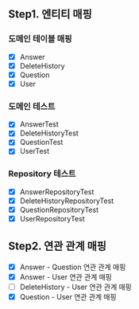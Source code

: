 ## Step1. 엔티티 매핑

### 도메인 테이블 매핑

- [X] Answer
- [X] DeleteHistory
- [X] Question
- [X] User

### 도메인 테스트

- [X] AnswerTest
- [X] DeleteHistoryTest
- [X] QuestionTest
- [X] UserTest

### Repository 테스트

- [X] AnswerRepositoryTest
- [X] DeleteHistoryRepositoryTest
- [X] QuestionRepositoryTest
- [X] UserRepositoryTest

## Step2. 연관 관계 매핑

- [X] Answer - Question 연관 관계 매핑
- [X] Answer - User 연관 관계 매핑
- [ ] DeleteHistory - User 연관 관계 매핑
- [X] Question - User 연관 관계 매핑
